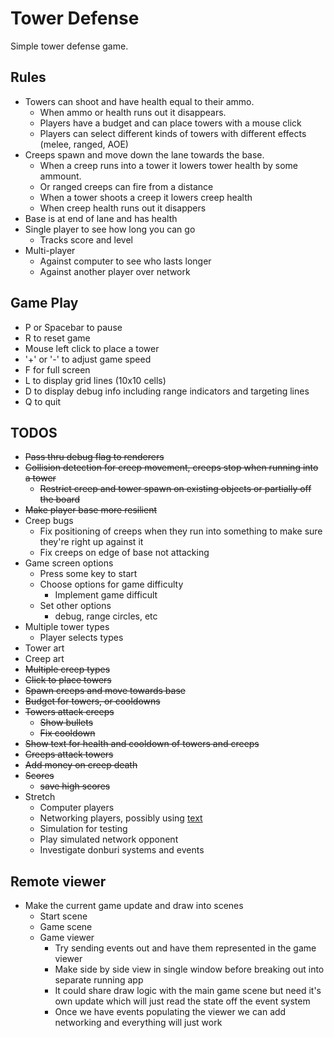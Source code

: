 # Tower Defense
Simple tower defense game.

## Rules
* Towers can shoot and have health equal to their ammo.
    * When ammo or health runs out it disappears.
    * Players have a budget and can place towers with a mouse click
    * Players can select different kinds of towers with different effects (melee, ranged, AOE)
* Creeps spawn and move down the lane towards the base.
    * When a creep runs into a tower it lowers tower health by some ammount.
    * Or ranged creeps can fire from a distance
    * When a tower shoots a creep it lowers creep health
    * When creep health runs out it disappers
* Base is at end of lane and has health
* Single player to see how long you can go
    * Tracks score and level 
* Multi-player
    * Against computer to see who lasts longer
    * Against another player over network

## Game Play
* P or Spacebar to pause
* R to reset game
* Mouse left click to place a tower
* '+' or '-' to adjust game speed
* F for full screen
* L to display grid lines (10x10 cells)
* D to display debug info including range indicators and targeting lines
* Q to quit

## TODOS
* ~~Pass thru debug flag to renderers~~
* ~~Collision detection for creep movement, creeps stop when running into a tower~~
    * ~~Restrict creep and tower spawn on existing objects or partially off the board~~
* ~~Make player base more resilient~~
* Creep bugs 
    * Fix positioning of creeps when they run into something to make sure they're right up against it
    * Fix creeps on edge of base not attacking
* Game screen options
    * Press some key to start
    * Choose options for game difficulty
        * Implement game difficult
    * Set other options
        * debug, range circles, etc
* Multiple tower types
    * Player selects types
* Tower art
* Creep art
* ~~Multiple creep types~~
* ~~Click to place towers~~
* ~~Spawn creeps and move towards base~~
* ~~Budget for towers, or cooldowns~~
* ~~Towers attack creeps~~
    * ~~Show bullets~~
    * ~~Fix cooldown~~
* ~~Show text for health and cooldown of towers and creeps~~
* ~~Creeps attack towers~~
* ~~Add money on creep death~~
* ~~Scores~~
    * ~~save high scores~~
* Stretch
    * Computer players
    * Networking players, possibly using [text](https://github.com/leap-fish/necs)
    * Simulation for testing
    * Play simulated network opponent
    * Investigate donburi systems and events

## Remote viewer
* Make the current game update and draw into scenes
    * Start scene
    * Game scene
    * Game viewer
        * Try sending events out and have them represented in the game viewer
        * Make side by side view in single window before breaking out into separate running app
        * It could share draw logic with the main game scene but need it's own update which will just read the state off the event system
        * Once we have events populating the viewer we can add networking and everything will just work
    
